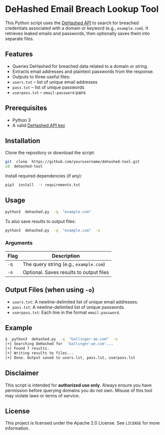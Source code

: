 # DeHashed Email Breach Lookup Tool
This Python script uses the [DeHashed API](https://www.dehashed.com/) to search for breached credentials associated with a domain or keyword (e.g., `example.com`). It retrieves leaked emails and passwords, then optionally saves them into separate files.
## Features
- Queries DeHashed for breached data related to a domain or string.
- Extracts email addresses and plaintext passwords from the response.
- Outputs to three useful files:
-  `users.txt` – list of unique email addresses
-  `pass.txt` – list of unique passwords
-  `userpass.txt` – `email:password` pairs
## Prerequisites
- Python 3
- A valid [DeHashed API key](https://www.dehashed.com/search)
## Installation
Clone the repository or download the script:
```bash
git  clone  https://github.com/yourusername/dehashed-tool.git
cd  dehashed-tool
```
Install required dependencies (if any):
```bash
pip3  install  -r requirements.txt
```
## Usage
```bash
python3  dehashed.py  -q  "example.com"
```
To also save results to output files:
```bash
python3  dehashed.py  -q  "example.com"  -o
```
### Arguments
| Flag | Description |
| ----- | ----- |
| `-q` | The query string (e.g., `example.com`) |
| `-o` | Optional. Saves results to output files |
## Output Files (when using `-o`)
*  `users.txt`: A newline-delimited list of unique email addresses.
*  `pass.txt`: A newline-delimited list of unique passwords.
*  `userpass.txt`: Each line in the format `email:password`.
## Example
```bash
$  python3  dehashed.py  -q  "ballinger-ae.com"  -o
[+] Searching DeHashed for  'ballinger-ae.com'...
[+] Found 7 results.
[+] Writing results to files...
[+] Done. Output saved to users.lst, pass.lst, userpass.lst
```
## Disclaimer
This script is intended for **authorized use only**. Always ensure you have permission before querying domains you do not own. Misuse of this tool may violate laws or terms of service.
## License
This project is licensed under the Apache 2.0 License. See `LICENSE` for more information.